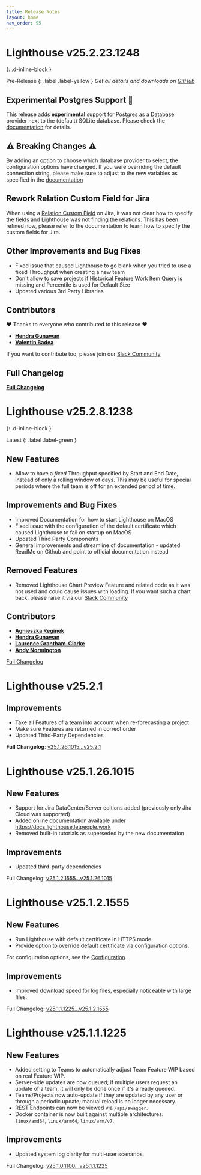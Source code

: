 ```yaml
---
title: Release Notes
layout: home
nav_order: 95
---
```


# Lighthouse v25.2.23.1248
{: .d-inline-block }

Pre-Release
{: .label .label-yellow  }
*Get all details and downloads on [GitHub](https://github.com/LetPeopleWork/Lighthouse/releases/tag/v25.2.23.1248)*

## Experimental Postgres Support 🧪
This release adds **experimental** support for Postgres as a Database provider next to the (default) SQLite database. Please check the [documentation](https://docs.lighthouse.letpeople.work/Installation/configuration.html#database) for details.

## ⚠️ Breaking Changes ⚠️
By adding an option to choose which database provider to select, the configuration options have changed. If you were overriding the default connection string, please make sure to adjust to the new variables as specified in the [documentation](https://docs.lighthouse.letpeople.work/Installation/configuration.html#database)

## Rework Relation Custom Field for Jira
When using a [Relation Custom Field](https://docs.lighthouse.letpeople.work/features/teams/edit.html#relation-custom-field) on Jira, it was not clear how to specify the fields and Lighthouse was not finding the relations. This has been refined now, please refer to the documentation to learn how to specify the custom fields for Jira.

## Other Improvements and Bug Fixes
- Fixed issue that caused Lighthouse to go blank when you tried to use a fixed Throughput when creating a new team
- Don't allow to save projects if Historical Feature Work Item Query is missing and Percentile is used for Default Size
- Updated various 3rd Party Libraries

## Contributors
❤️ Thanks to everyone who contributed to this release ❤️
- [**Hendra Gunawan**](https://www.linkedin.com/in/hendragunawan823/)
- [**Valentin Badea**](https://www.linkedin.com/in/valentin-g-badea/)

If you want to contribute too, please join our [Slack Community](https://join.slack.com/t/let-people-work/shared_invite/zt-2y0zfim85-qhbgt8N0yw90G1P~JWXvlg)

## Full Changelog
[**Full Changelog**](https://github.com/LetPeopleWork/Lighthouse/compare/v25.2.8.1238...v25.2.23.1248)

# Lighthouse v25.2.8.1238
{: .d-inline-block }

Latest
{: .label .label-green }
## New Features
- Allow to have a _fixed_ Throughput specified by Start and End Date, instead of only a rolling window of days. This may be useful for special periods where the full team is off for an extended period of time.

## Improvements and Bug Fixes
- Improved Documentation for how to start Lighthouse on MacOS
- Fixed issue with the configuration of the default certificate which caused Lighthouse to fail on startup on MacOS
- Updated Third Party Components
- General improvements and streamline of documentation - updated ReadMe on Github and point to official documentation instead
 
## Removed Features
- Removed Lighthouse Chart Preview Feature and related code as it was not used and could cause issues with loading. If you want such a chart back, please raise it via our [Slack Community](https://join.slack.com/t/let-people-work/shared_invite/zt-2y0zfim85-qhbgt8N0yw90G1P~JWXvlg)

## Contributors
- [**Agnieszka Reginek**](https://www.linkedin.com/in/agnieszka-reginek/)
- [**Hendra Gunawan**](https://www.linkedin.com/in/hendragunawan823/)
- [**Laurence Grantham-Clarke**](https://www.linkedin.com/in/laurence-grantham-clarke-a03316131/)
- [**Andy Normington**](https://www.linkedin.com/in/andynormington/)

[Full Changelog](https://github.com/LetPeopleWork/Lighthouse/compare/v25.2.1...v25.2.8.1238)

# Lighthouse v25.2.1

## Improvements
- Take all Features of a team into account when re-forecasting a project
- Make sure Features are returned in correct order
- Updated Third-Party Dependencies


**Full Changelog**: [v25.1.26.1015...v25.2.1](https://github.com/LetPeopleWork/Lighthouse/compare/v25.1.26.1015...v25.2.1)

# Lighthouse v25.1.26.1015

## New Features
- Support for Jira DataCenter/Server editions added (previously only Jira Cloud was supported)
- Added online documentation available under https://docs.lighthouse.letpeople.work
- Removed built-in tutorials as superseded by the new documentation

## Improvements
- Updated third-party dependencies

Full Changelog: [v25.1.2.1555...v25.1.26.1015](https://github.com/LetPeopleWork/Lighthouse/compare/v25.1.2.1555...v25.1.26.1015)

# Lighthouse v25.1.2.1555

## New Features
- Run Lighthouse with default certificate in HTTPS mode.
- Provide option to override default certificate via configuration options.

For configuration options, see the [Configuration](../installation/configuration.html#certificate).

## Improvements
- Improved download speed for log files, especially noticeable with large files.

Full Changelog: [v25.1.1.1225...v25.1.2.1555](https://github.com/LetPeopleWork/Lighthouse/compare/v25.1.1.1225...v25.1.2.1555)

# Lighthouse v25.1.1.1225

## New Features
- Added setting to Teams to automatically adjust Team Feature WIP based on real Feature WIP.
- Server-side updates are now queued; if multiple users request an update of a team, it will only be done once if it's already queued.
- Teams/Projects now auto-update if they are updated by any user or through a periodic update; manual reload is no longer necessary.
- REST Endpoints can now be viewed via `/api/swagger`.
- Docker container is now built against multiple architectures: `linux/amd64`, `linux/arm64`, `linux/arm/v7`.

## Improvements
- Updated system log clarity for multi-user scenarios.

Full Changelog: [v25.1.0.1100...v25.1.1.1225](https://github.com/LetPeopleWork/Lighthouse/compare/v25.1.0.1100...v25.1.1.1225)